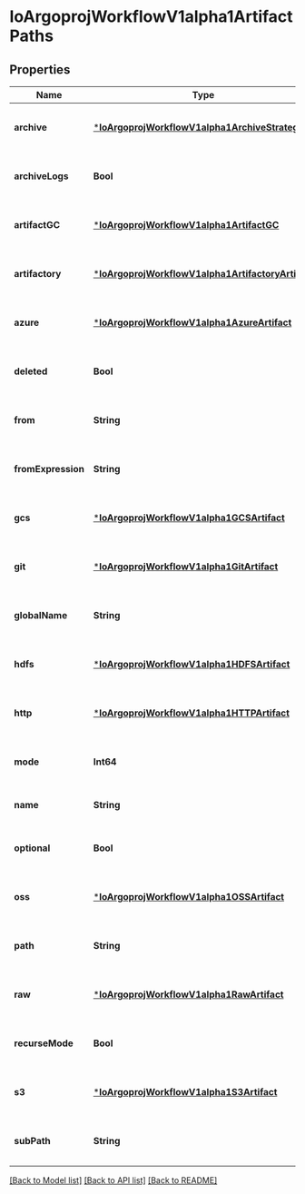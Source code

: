 # IoArgoprojWorkflowV1alpha1ArtifactPaths


## Properties
Name | Type | Description | Notes
------------ | ------------- | ------------- | -------------
**archive** | [***IoArgoprojWorkflowV1alpha1ArchiveStrategy**](IoArgoprojWorkflowV1alpha1ArchiveStrategy.md) |  | [optional] [default to nothing]
**archiveLogs** | **Bool** | ArchiveLogs indicates if the container logs should be archived | [optional] [default to nothing]
**artifactGC** | [***IoArgoprojWorkflowV1alpha1ArtifactGC**](IoArgoprojWorkflowV1alpha1ArtifactGC.md) |  | [optional] [default to nothing]
**artifactory** | [***IoArgoprojWorkflowV1alpha1ArtifactoryArtifact**](IoArgoprojWorkflowV1alpha1ArtifactoryArtifact.md) |  | [optional] [default to nothing]
**azure** | [***IoArgoprojWorkflowV1alpha1AzureArtifact**](IoArgoprojWorkflowV1alpha1AzureArtifact.md) |  | [optional] [default to nothing]
**deleted** | **Bool** | Has this been deleted? | [optional] [default to nothing]
**from** | **String** | From allows an artifact to reference an artifact from a previous step | [optional] [default to nothing]
**fromExpression** | **String** | FromExpression, if defined, is evaluated to specify the value for the artifact | [optional] [default to nothing]
**gcs** | [***IoArgoprojWorkflowV1alpha1GCSArtifact**](IoArgoprojWorkflowV1alpha1GCSArtifact.md) |  | [optional] [default to nothing]
**git** | [***IoArgoprojWorkflowV1alpha1GitArtifact**](IoArgoprojWorkflowV1alpha1GitArtifact.md) |  | [optional] [default to nothing]
**globalName** | **String** | GlobalName exports an output artifact to the global scope, making it available as &#39;{{io.argoproj.workflow.v1alpha1.outputs.artifacts.XXXX}} and in workflow.status.outputs.artifacts | [optional] [default to nothing]
**hdfs** | [***IoArgoprojWorkflowV1alpha1HDFSArtifact**](IoArgoprojWorkflowV1alpha1HDFSArtifact.md) |  | [optional] [default to nothing]
**http** | [***IoArgoprojWorkflowV1alpha1HTTPArtifact**](IoArgoprojWorkflowV1alpha1HTTPArtifact.md) |  | [optional] [default to nothing]
**mode** | **Int64** | mode bits to use on this file, must be a value between 0 and 0777 set when loading input artifacts. | [optional] [default to nothing]
**name** | **String** | name of the artifact. must be unique within a template&#39;s inputs/outputs. | [default to nothing]
**optional** | **Bool** | Make Artifacts optional, if Artifacts doesn&#39;t generate or exist | [optional] [default to nothing]
**oss** | [***IoArgoprojWorkflowV1alpha1OSSArtifact**](IoArgoprojWorkflowV1alpha1OSSArtifact.md) |  | [optional] [default to nothing]
**path** | **String** | Path is the container path to the artifact | [optional] [default to nothing]
**raw** | [***IoArgoprojWorkflowV1alpha1RawArtifact**](IoArgoprojWorkflowV1alpha1RawArtifact.md) |  | [optional] [default to nothing]
**recurseMode** | **Bool** | If mode is set, apply the permission recursively into the artifact if it is a folder | [optional] [default to nothing]
**s3** | [***IoArgoprojWorkflowV1alpha1S3Artifact**](IoArgoprojWorkflowV1alpha1S3Artifact.md) |  | [optional] [default to nothing]
**subPath** | **String** | SubPath allows an artifact to be sourced from a subpath within the specified source | [optional] [default to nothing]


[[Back to Model list]](../README.md#models) [[Back to API list]](../README.md#api-endpoints) [[Back to README]](../README.md)


